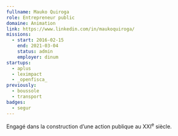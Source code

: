 ```yaml
---
fullname: Mauko Quiroga
role: Entrepreneur public
domaine: Animation
link: https://www.linkedin.com/in/maukoquiroga/
missions:
  - start: 2016-02-15
    end: 2021-03-04
    status: admin
    employer: dinum
startups:
  - aplus
  - leximpact
  - _openfisca_
previously:
  - boussole
  - transport
badges:
  - segur
---
```


Engagé dans la construction d’une action publique au XXI<sup>e</sup> siècle.
